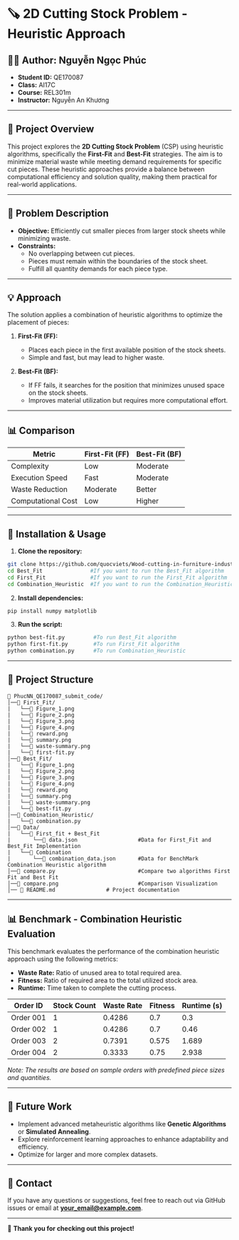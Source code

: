 # 🪚 2D Cutting Stock Problem - Heuristic Approach

## 👨‍🎓 **Author:** Nguyễn Ngọc Phúc  
- **Student ID:** QE170087  
- **Class:** AI17C  
- **Course:** REL301m  
- **Instructor:** Nguyễn An Khương  

---

## 📌 **Project Overview**
This project explores the **2D Cutting Stock Problem** (CSP) using heuristic algorithms, specifically the **First-Fit** and **Best-Fit** strategies. The aim is to minimize material waste while meeting demand requirements for specific cut pieces. These heuristic approaches provide a balance between computational efficiency and solution quality, making them practical for real-world applications.

---

## 🔎 **Problem Description**
- **Objective:** Efficiently cut smaller pieces from larger stock sheets while minimizing waste.
- **Constraints:**  
  - No overlapping between cut pieces.  
  - Pieces must remain within the boundaries of the stock sheet.  
  - Fulfill all quantity demands for each piece type.  

---

## 💡 **Approach**
The solution applies a combination of heuristic algorithms to optimize the placement of pieces:

1. **First-Fit (FF):**  
   - Places each piece in the first available position of the stock sheets.  
   - Simple and fast, but may lead to higher waste.

2. **Best-Fit (BF):**  
   - If FF fails, it searches for the position that minimizes unused space on the stock sheets.  
   - Improves material utilization but requires more computational effort.


---

## 📊 **Comparison**
| Metric              | First-Fit (FF)      | Best-Fit (BF)        |
|---------------------|----------------------|-----------------------|
| Complexity          | Low                  | Moderate              |
| Execution Speed     | Fast                 | Moderate              |
| Waste Reduction     | Moderate             | Better                |
| Computational Cost  | Low                  | Higher                |

---

## 🔧 **Installation & Usage**
1. **Clone the repository:**
```bash
git clone https://github.com/quocviets/Wood-cutting-in-furniture-industry/tree/submit_final/PhucNN_QE170087_submit_code
cd Best_Fit               #If you want to run the Best_Fit algorithm
cd First_Fit              #If you want to run the First_Fit algorithm
cd Combination_Heuristic  #If you want to run the Combination_Heuristic
```

2. **Install dependencies:**
```bash
pip install numpy matplotlib
```

3. **Run the script:**
```bash
python best-fit.py         #To run Best_Fit algorithm
python first-fit.py        #To run First_Fit algorithm
python combination.py      #To run Combination_Heuristic
``` 

---

## 📁 **Project Structure**
```
📂 PhucNN_QE170087_submit_code/
│──📁 First_Fit/
|   └──📄 Figure_1.png
|   └──📄 Figure_2.png
|   └──📄 Figure_3.png
|   └──📄 Figure_4.png
|   └──📄 reward.png
|   └──📄 summary.png
|   └──📄 waste-summary.png
|   └──📄 first-fit.py
│──📁 Best_Fit/
|   └──📄 Figure_1.png
|   └──📄 Figure_2.png
|   └──📄 Figure_3.png
|   └──📄 Figure_4.png
|   └──📄 reward.png
|   └──📄 summary.png
|   └──📄 waste-summary.png
|   └──📄 best-fit.py
│──📁 Combination_Heuristic/
|   └──📄 combination.py
│──📁 Data/
|   └──📁 First_fit + Best_Fit
|       └──📄 data.json                   #Data for First_Fit and Best_Fit Implementation
|   └──📁 Combination                     
|       └──📄 combination_data.json       #Data for BenchMark Combination Heuristic algorithm
│──📄 compare.py                          #Compare two algorithms First Fit and Best Fit
│──📄 compare.png                         #Comparison Visualization
│── 📄 README.md                # Project documentation
```

---

## 📊 **Benchmark - Combination Heuristic Evaluation**
This benchmark evaluates the performance of the combination heuristic approach using the following metrics:
- **Waste Rate:** Ratio of unused area to total required area.
- **Fitness:** Ratio of required area to the total utilized stock area.
- **Runtime:** Time taken to complete the cutting process.

| Order ID | Stock Count | Waste Rate | Fitness | Runtime (s) |
|----------|-------------|------------|---------|-------------|
| Order 001 | 1           | 0.4286       | 0.7    | 0.3        |
| Order 002 | 1           | 0.4286       | 0.7    | 0.46        |
| Order 003 | 2           | 0.7391       | 0.575    | 1.689        |
| Order 004 | 2           | 0.3333       | 0.75    | 2.938        |

*Note: The results are based on sample orders with predefined piece sizes and quantities.*

---

## 📝 **Future Work**
- Implement advanced metaheuristic algorithms like **Genetic Algorithms** or **Simulated Annealing**.  
- Explore reinforcement learning approaches to enhance adaptability and efficiency.  
- Optimize for larger and more complex datasets.

---

## 🤝 **Contact**
If you have any questions or suggestions, feel free to reach out via GitHub issues or email at **your_email@example.com**.

---
🌟 **Thank you for checking out this project!**

